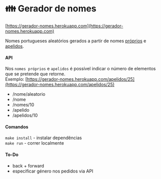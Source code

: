 # 👪 Gerador de nomes

[https://gerador-nomes.herokuapp.com](https://gerador-nomes.herokuapp.com)

Nomes portugueses aleatórios gerados a partir de nomes [próprios](https://github.com/centraldedados/nomes_proprios) e [apelidos](https://github.com/centraldedados/apelidos).

#### API

Nos ``nomes próprios`` e ``apelidos`` é possível indicar o número de elementos que se pretende que retorne.  
Exemplo: [https://gerador-nomes.herokuapp.com/apelidos/25](https://gerador-nomes.herokuapp.com/apelidos/25)  

- /nome/aleatorio
- /nome  
- /nomes/10  
- /apelido  
- /apelidos/10  

#### Comandos

``make install`` - instalar dependências  
``make run`` - correr localmente  

#### To-Do

- back + forward
- especificar género nos pedidos via API